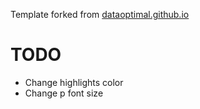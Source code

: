 
Template forked from [dataoptimal.github.io](https://github.com/dataoptimal/dataoptimal.github.io)

# TODO
- Change highlights color
- Change p font size
